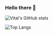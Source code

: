 ### Hello there 👋


<!--
**vitalfocheux/vitalfocheux** is a ✨ _special_ ✨ repository because its `README.md` (this file) appears on your GitHub profile.

Here are some ideas to get you started:

- 🔭 I’m currently working on ...
- 🌱 I’m currently learning ...
- 👯 I’m looking to collaborate on ...
- 🤔 I’m looking for help with ...
- 💬 Ask me about ...
- 📫 How to reach me: ...
- 😄 Pronouns: ...
- ⚡ Fun fact: ...
-->

![Vital's GitHub stats](https://github-readme-stats.vercel.app/api?username=vitalfocheux&show_icons=true&theme=dark)
   
![Top Langs](https://github-readme-stats.vercel.app/api/top-langs/?username=vitalfocheux&hide=html,css&layout=donut&langs_count=20&theme=dark)
